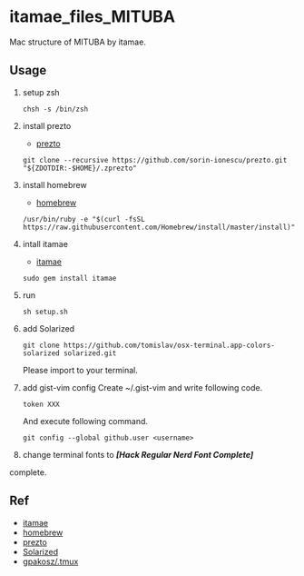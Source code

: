 # itamae_files_MITUBA

Mac structure of MITUBA by itamae.

## Usage

  1. setup zsh

      ```
      chsh -s /bin/zsh
      ```

  2. install prezto
      - [prezto](https://github.com/sorin-ionescu/prezto)

      ```
      git clone --recursive https://github.com/sorin-ionescu/prezto.git "${ZDOTDIR:-$HOME}/.zprezto"
      ```

  3. install homebrew
      - [homebrew](https://brew.sh/index_ja.html)

      ```
      /usr/bin/ruby -e "$(curl -fsSL https://raw.githubusercontent.com/Homebrew/install/master/install)"
      ```

  4. intall itamae
      - [itamae](https://github.com/itamae-kitchen/itamae)

      ```
      sudo gem install itamae
      ```

  5. run

      ```
      sh setup.sh
      ```
  6. add Solarized
      ```
      git clone https://github.com/tomislav/osx-terminal.app-colors-solarized solarized.git
      ```
      Please import to your terminal.
  7. add gist-vim config
      Create ~/.gist-vim and write following code.
      ```
      token XXX
      ```
      And execute following command.
      ```
      git config --global github.user <username>
      ```
  8. change terminal fonts to ***[Hack Regular Nerd Font Complete]***

complete.

## Ref

- [itamae](https://github.com/itamae-kitchen/itamae)
- [homebrew](https://brew.sh/index_ja.html)
- [prezto](https://github.com/sorin-ionescu/prezto)
- [Solarized](https://github.com/tomislav/osx-terminal.app-colors-solarized)
- [gpakosz/.tmux](https://github.com/gpakosz/.tmux)
